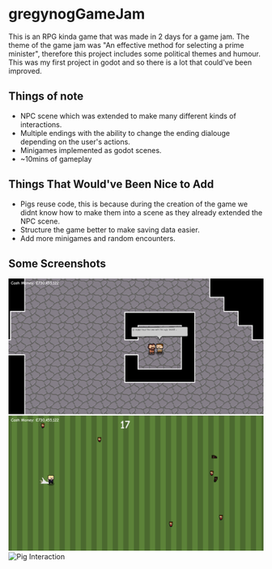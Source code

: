 # gregynogGameJam
This is an RPG kinda game that was made in 2 days for a game jam. The theme of the game jam was "An effective method for selecting a prime minister", therefore this project includes some political themes and humour. This was my first project in godot and so there is a lot that could've been improved. 

## Things of note
- NPC scene which was extended to make many different kinds of interactions.
- Multiple endings with the ability to change the ending dialouge depending on the user's actions.
- Minigames implemented as godot scenes.
- ~10mins of gameplay

## Things That Would've Been Nice to Add
- Pigs reuse code, this is because during the creation of the game we didnt know how to make them into a scene as they already extended the NPC scene.
- Structure the game better to make saving data easier.
- Add more minigames and random encounters.

## Some Screenshots
![First Encounter](Screenshots/beggar.png)
![Boris MiniGame](Screenshots/borisGame.png)
![Pig Interaction](Screenshots/pickUpPig?.png)
